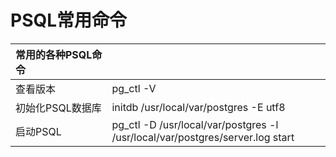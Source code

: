 # PSQL常用命令

| 常用的各种PSQL命令 |  |
| :--- | :------ |
| 查看版本 | pg_ctl -V |
| 初始化PSQL数据库 | initdb /usr/local/var/postgres -E utf8 |
| 启动PSQL | pg_ctl -D /usr/local/var/postgres -l /usr/local/var/postgres/server.log start|

<style>
table th:first-of-type {
    width: 20%;
}
table th:nth-of-type(2) {
    width: 30%;
}
</style>




